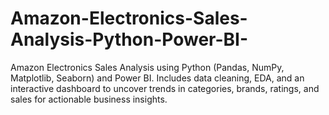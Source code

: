 # Amazon-Electronics-Sales-Analysis-Python-Power-BI-
Amazon Electronics Sales Analysis using Python (Pandas, NumPy, Matplotlib, Seaborn) and Power BI. Includes data cleaning, EDA, and an interactive dashboard to uncover trends in categories, brands, ratings, and sales for actionable business insights.
